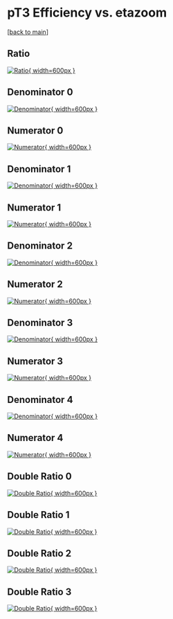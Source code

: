# pT3 Efficiency vs. etazoom

[[back to main](./)]



## Ratio

[![Ratio](../mtv/var/pT3_base_13_1_eff_etazoom.png){ width=600px }](../mtv/var/pT3_base_13_1_eff_etazoom.pdf)

## Denominator 0

[![Denominator](../mtv/den/pT3_base_13_1_eff_etazoom_den0.png){ width=600px }](../mtv/den/pT3_base_13_1_eff_etazoom_den0.pdf)

## Numerator 0

[![Numerator](../mtv/num/pT3_base_13_1_eff_etazoom_num0.png){ width=600px }](../mtv/num/pT3_base_13_1_eff_etazoom_num0.pdf)

## Denominator 1

[![Denominator](../mtv/den/pT3_base_13_1_eff_etazoom_den1.png){ width=600px }](../mtv/den/pT3_base_13_1_eff_etazoom_den1.pdf)

## Numerator 1

[![Numerator](../mtv/num/pT3_base_13_1_eff_etazoom_num1.png){ width=600px }](../mtv/num/pT3_base_13_1_eff_etazoom_num1.pdf)

## Denominator 2

[![Denominator](../mtv/den/pT3_base_13_1_eff_etazoom_den2.png){ width=600px }](../mtv/den/pT3_base_13_1_eff_etazoom_den2.pdf)

## Numerator 2

[![Numerator](../mtv/num/pT3_base_13_1_eff_etazoom_num2.png){ width=600px }](../mtv/num/pT3_base_13_1_eff_etazoom_num2.pdf)

## Denominator 3

[![Denominator](../mtv/den/pT3_base_13_1_eff_etazoom_den3.png){ width=600px }](../mtv/den/pT3_base_13_1_eff_etazoom_den3.pdf)

## Numerator 3

[![Numerator](../mtv/num/pT3_base_13_1_eff_etazoom_num3.png){ width=600px }](../mtv/num/pT3_base_13_1_eff_etazoom_num3.pdf)

## Denominator 4

[![Denominator](../mtv/den/pT3_base_13_1_eff_etazoom_den4.png){ width=600px }](../mtv/den/pT3_base_13_1_eff_etazoom_den4.pdf)

## Numerator 4

[![Numerator](../mtv/num/pT3_base_13_1_eff_etazoom_num4.png){ width=600px }](../mtv/num/pT3_base_13_1_eff_etazoom_num4.pdf)

## Double Ratio 0

[![Double Ratio](../mtv/ratio/pT3_base_13_1_eff_etazoom_ratio0.png){ width=600px }](../mtv/ratio/pT3_base_13_1_eff_etazoom_ratio0.pdf)

## Double Ratio 1

[![Double Ratio](../mtv/ratio/pT3_base_13_1_eff_etazoom_ratio1.png){ width=600px }](../mtv/ratio/pT3_base_13_1_eff_etazoom_ratio1.pdf)

## Double Ratio 2

[![Double Ratio](../mtv/ratio/pT3_base_13_1_eff_etazoom_ratio2.png){ width=600px }](../mtv/ratio/pT3_base_13_1_eff_etazoom_ratio2.pdf)

## Double Ratio 3

[![Double Ratio](../mtv/ratio/pT3_base_13_1_eff_etazoom_ratio3.png){ width=600px }](../mtv/ratio/pT3_base_13_1_eff_etazoom_ratio3.pdf)

